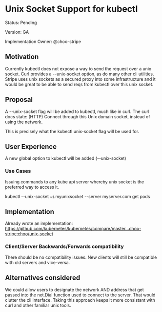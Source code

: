 # Unix Socket Support for kubectl

Status: Pending

Version: GA

Implementation Owner: @choo-stripe

## Motivation

Currently kubectl does not expose a way to send the request over a unix socket. Curl provides a --unix-socket option, as do many other cli utilities. Stripe uses unix sockets as a secured proxy into some infrastructure and it would be great to be able to send reqs from kubectl over this unix socket.

## Proposal


A --unix-socket flag will be added to kubectl, much like in curl. The curl docs state:
(HTTP) Connect through this Unix domain socket, instead of using the network.

This is precisely what the kubectl unix-socket flag will be used for.

## User Experience

A new global option to kubectl will be added (--unix-socket)

### Use Cases

Issuing commands to any kube api server whereby unix socket is the preferred way to access it.

kubectl --unix-socket ~/.myunixsocket --server myserver.com get pods

## Implementation

Already wrote an implementation:
https://github.com/kubernetes/kubernetes/compare/master...choo-stripe:choo/unix-socket

### Client/Server Backwards/Forwards compatibility

There should be no compatibility issues. New clients will still be compatible with old servers and vice-versa.

## Alternatives considered

We could allow users to designate the network AND address that get passed into the net.Dial function used to connect to the server. That would clutter the cli interface. Taking this approach keeps it more consistant with curl and other familiar unix tools.
